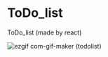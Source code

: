 # ToDo_list
ToDo_list (made by react)

![ezgif com-gif-maker (todolist)](https://user-images.githubusercontent.com/67679081/102196482-4fba6700-3f03-11eb-9ef4-890c43204f42.gif)
